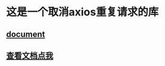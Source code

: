 # 这是一个取消axios重复请求的库
## [document](https://kuangyx.cn/docs/%E6%96%87%E7%AB%A0/%E5%89%8D%E7%AB%AF/cancel_axios_request%E5%8F%96%E6%B6%88axios%E8%AF%B7%E6%B1%82.html)
## [查看文档点我](https://kuangyx.cn/docs/%E6%96%87%E7%AB%A0/%E5%89%8D%E7%AB%AF/cancel_axios_request%E5%8F%96%E6%B6%88axios%E8%AF%B7%E6%B1%82.html)